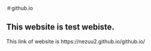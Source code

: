 ＃github.io
## This website is test webiste.
<p>This link of website is https://nezuu2.github.io/github.io/</p>
